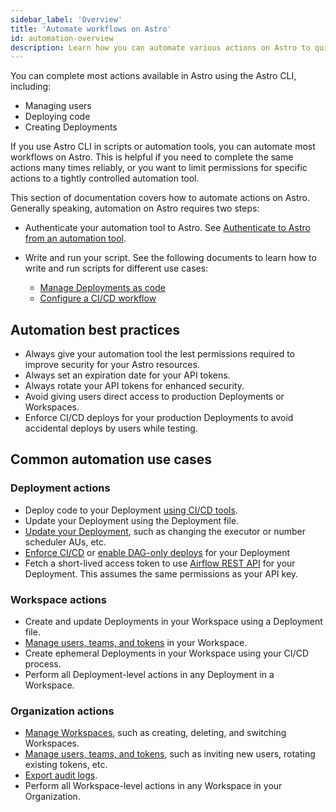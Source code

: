 ```yaml
---
sidebar_label: 'Overview'
title: 'Automate workflows on Astro'
id: automation-overview
description: Learn how you can automate various actions on Astro to quickly build and manage your data ecosystem. 
---
```


You can complete most actions available in Astro using the Astro CLI, including:

- Managing users
- Deploying code
- Creating Deployments

If you use Astro CLI in scripts or automation tools, you can automate most workflows on Astro. This is helpful if you need to complete the same actions many times reliably, or you want to limit permissions for specific actions to a tightly controlled automation tool. 

This section of documentation covers how to automate actions on Astro. Generally speaking, automation on Astro requires two steps:

- Authenticate your automation tool to Astro. See [Authenticate to Astro from an automation tool](automation-authentication.md).
- Write and run your script. See the following documents to learn how to write and run scripts for different use cases:

    - [Manage Deployments as code](manage-deployments-as-code.md)
    - [Configure a CI/CD workflow](set-up-ci-cd.md)

## Automation best practices

- Always give your automation tool the lest permissions required to improve security for your Astro resources.
- Always set an expiration date for your API tokens.
- Always rotate your API tokens for enhanced security.
- Avoid giving users direct access to production Deployments or Workspaces.
- Enforce CI/CD deploys for your production Deployments to avoid accidental deploys by users while testing.

## Common automation use cases

### Deployment actions

- Deploy code to your Deployment [using CI/CD tools](set-up-ci-cd.md).
- Update your Deployment using the Deployment file.  
- [Update your Deployment](cli/astro-deployment-update.md), such as changing the executor or number scheduler AUs, etc. 
- [Enforce CI/CD](configure-deployment-resources.md#enforce-cicd-deploys) or [enable DAG-only deploys](deploy-dags.md#enable-dag-only-deploys-on-a-deployment) for your Deployment 
- Fetch a short-lived access token to use [Airflow REST API](airflow-api.md) for your Deployment. This assumes the same permissions as your API key.

### Workspace actions

- Create and update Deployments in your Workspace using a Deployment file. 
- [Manage users, teams, and tokens](cli/astro-workspace-team.md) in your Workspace.
- Create ephemeral Deployments in your Workspace using your CI/CD process. 
- Perform all Deployment-level actions in any Deployment in a Workspace. 

### Organization actions

- [Manage Workspaces](cli/astro-workspace-create.md), such as creating, deleting, and switching Workspaces. 
- [Manage users, teams, and tokens](cli/astro-organization-list.md), such as inviting new users, rotating existing tokens, etc.
- [Export audit logs](audit-logs.md#export-audit-logs). 
- Perform all Workspace-level actions in any Workspace in your Organization.

